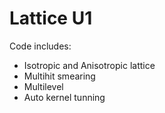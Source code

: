 # Lattice U1

Code includes:
- Isotropic and Anisotropic lattice
- Multihit smearing
- Multilevel
- Auto kernel tunning
